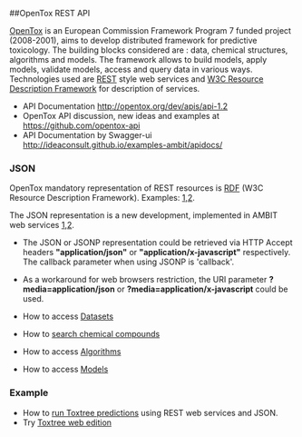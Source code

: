 ##OpenTox REST API

[OpenTox](http://opentox.org) is an European Commission Framework Program 7 funded project (2008-2001), 
aims to develop distributed framework for predictive toxicology. 
The building blocks considered are : data, chemical structures, algorithms and models. 
The framework allows to build models, apply models, validate models, access and query data in various ways.
Technologies used are [REST](http://ambit.sourceforge.net/rest.html) style web services and [W3C Resource Description Framework](http://ambit.sourceforge.net/rdf.html) for description of services.

* API Documentation http://opentox.org/dev/apis/api-1.2 
* OpenTox API discussion, new ideas and examples at https://github.com/opentox-api
* API Documentation by Swagger-ui http://ideaconsult.github.io/examples-ambit/apidocs/

### JSON

OpenTox mandatory representation of REST resources is [RDF](http://www.w3.org/RDF/) (W3C Resource Description Framework). 
Examples: [1](http://opentox.org/dev/apis/api-1.2/dataset),[2](http://ambit.sourceforge.net/api_dataset.html).

The JSON representation is a new development, implemented in AMBIT web services [1](http://ambit.sf.net),[2](http://www.jcheminf.com/content/3/1/18).

* The JSON or JSONP representation could be retrieved via HTTP Accept headers **"application/json"** or **"application/x-javascript"** respectively. The callback parameter when using JSONP is 'callback'.
* As a workaround for web browsers restriction, the URI parameter **?media=application/json** or **?media=application/x-javascript** could be used.
 
* How to access [Datasets](dataset.md)
* How to [search chemical compounds](query.md)
* How to access [Algorithms](algorithm.md) 
* How to access [Models](model.md)


### Example  

* How to [run Toxtree predictions](toxtree.md) using REST web services and JSON. 
* Try [Toxtree web edition](http://toxtree.sf.net/predict)




